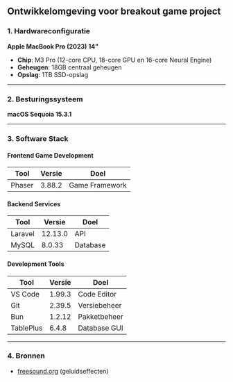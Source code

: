 ## Ontwikkelomgeving voor breakout game project

### **1. Hardwareconfiguratie**
**Apple MacBook Pro (2023) 14"**
- **Chip**: M3 Pro (12-core CPU, 18-core GPU en 16-core Neural Engine)
- **Geheugen**: 18GB centraal geheugen
- **Opslag**: 1TB SSD-opslag

---

### **2. Besturingssysteem**
**macOS Sequoia 15.3.1**

---

### **3. Software Stack**

#### **Frontend Game Development**
| Tool      | Versie  | Doel           |
|-----------|---------|----------------|
| Phaser    | 3.88.2  | Game Framework |

#### **Backend Services**  
| Tool      | Versie  | Doel           |
|-----------|---------|----------------|
| Laravel   | 12.13.0 | API            |
| MySQL     | 8.0.33  | Database       |

#### **Development Tools**  
| Tool      | Versie  | Doel           |
|-----------|---------|----------------|
| VS Code   | 1.99.3  | Code Editor    |
| Git       | 2.39.5  | Versiebeheer   |
| Bun       | 1.2.12  | Pakketbeheer   |
| TablePlus | 6.4.8   | Database GUI   |

---

### **4. Bronnen**
- [freesound.org](https://freesound.org) (geluidseffecten)
